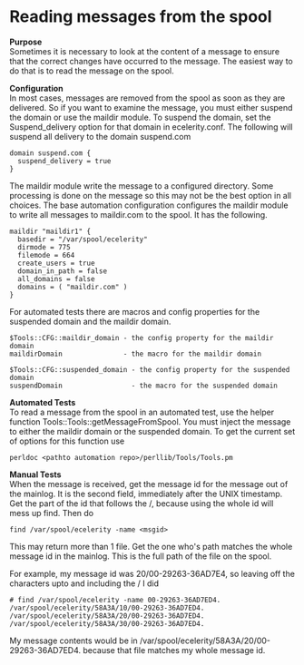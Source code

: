 # Reading messages from the spool

**Purpose**   
Sometimes it is necessary to look at the content of a message to ensure that the correct changes have occurred to the message. The easiest way to do that is to read the message on the spool.

**Configuration**   
In most cases, messages are removed from the spool as soon as they are delivered. So if you want to examine the message, you must either suspend the domain or use the maildir module. To suspend the domain, set the Suspend_delivery option for that domain in ecelerity.conf. The following will suspend all delivery to the domain suspend.com

	domain suspend.com {
	  suspend_delivery = true
	}

The maildir module write the message to a configured directory. Some processing is done on the message so this may not be the best option in all choices. The base automation configuration configures the maildir module to write all messages to maildir.com to the spool. It has the following.

	maildir "maildir1" {
	  basedir = "/var/spool/ecelerity"
	  dirmode = 775
	  filemode = 664
	  create_users = true
	  domain_in_path = false
	  all_domains = false
	  domains = ( "maildir.com" )
	}

For automated tests there are macros and config properties for the suspended domain and the maildir domain.

	$Tools::CFG::maildir_domain - the config property for the maildir domain
	maildirDomain               - the macro for the maildir domain
	
	$Tools::CFG::suspended_domain - the config property for the suspended domain
	suspendDomain                 - the macro for the suspended domain


**Automated Tests**  
To read a message from the spool in an automated test, use the helper function Tools::Tools::getMessageFromSpool. You must inject the message to either the maildir domain or the suspended domain. To get the current set of options for this function use

	perldoc <pathto automation repo>/perllib/Tools/Tools.pm

**Manual Tests**   
When the message is received, get the message id for the message out of the mainlog. It is the second field, immediately after the UNIX timestamp. Get the part of the id that follows the /, because using the whole id will mess up find. Then do

	find /var/spool/ecelerity -name <msgid>

This may return more than 1 file. Get the one who's path matches the whole message id in the mainlog. This is the full path of the file on the spool.

For example, my message id was 20/00-29263-36AD7E4, so leaving off the characters upto and including the / I did

	# find /var/spool/ecelerity -name 00-29263-36AD7ED4.
	/var/spool/ecelerity/58A3A/10/00-29263-36AD7ED4.
	/var/spool/ecelerity/58A3A/20/00-29263-36AD7ED4.
	/var/spool/ecelerity/58A3A/30/00-29263-36AD7ED4.

My message contents would be in /var/spool/ecelerity/58A3A/20/00-29263-36AD7ED4. because that file matches my whole message id.